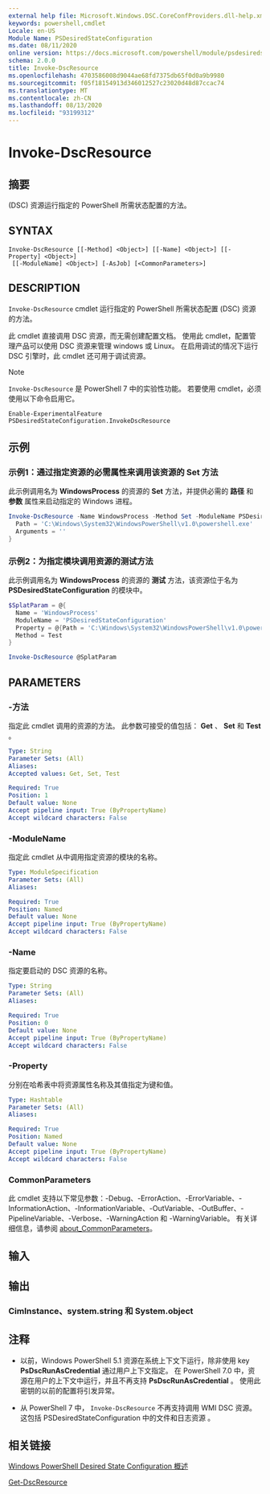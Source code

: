 ```yaml
---
external help file: Microsoft.Windows.DSC.CoreConfProviders.dll-help.xml
keywords: powershell,cmdlet
Locale: en-US
Module Name: PSDesiredStateConfiguration
ms.date: 08/11/2020
online version: https://docs.microsoft.com/powershell/module/psdesiredstateconfiguration/invoke-dscresource?view=powershell-7&WT.mc_id=ps-gethelp
schema: 2.0.0
title: Invoke-DscResource
ms.openlocfilehash: 4703586008d9044ae68fd7375db65f0d0a9b9980
ms.sourcegitcommit: f05f18154913d346012527c23020d48d87ccac74
ms.translationtype: MT
ms.contentlocale: zh-CN
ms.lasthandoff: 08/13/2020
ms.locfileid: "93199312"
---
```

# Invoke-DscResource

## 摘要
 (DSC) 资源运行指定的 PowerShell 所需状态配置的方法。

## SYNTAX

```
Invoke-DscResource [[-Method] <Object>] [[-Name] <Object>] [[-Property] <Object>]
 [[-ModuleName] <Object>] [-AsJob] [<CommonParameters>]
```

## DESCRIPTION

`Invoke-DscResource` cmdlet 运行指定的 PowerShell 所需状态配置 (DSC) 资源的方法。

此 cmdlet 直接调用 DSC 资源，而无需创建配置文档。 使用此 cmdlet，配置管理产品可以使用 DSC 资源来管理 windows 或 Linux。 在启用调试的情况下运行 DSC 引擎时，此 cmdlet 还可用于调试资源。

> [!NOTE]
> `Invoke-DscResource` 是 PowerShell 7 中的实验性功能。 若要使用 cmdlet，必须使用以下命令启用它。
>
> `Enable-ExperimentalFeature PSDesiredStateConfiguration.InvokeDscResource`

## 示例

### 示例1：通过指定资源的必需属性来调用该资源的 Set 方法

此示例调用名为 **WindowsProcess** 的资源的 **Set** 方法，并提供必需的 **路径** 和 **参数** 属性来启动指定的 Windows 进程。

```powershell
Invoke-DscResource -Name WindowsProcess -Method Set -ModuleName PSDesiredStateConfiguration -Property @{
  Path = 'C:\Windows\System32\WindowsPowerShell\v1.0\powershell.exe'
  Arguments = ''
}
```

### 示例2：为指定模块调用资源的测试方法

此示例调用名为 **WindowsProcess** 的资源的 **测试** 方法，该资源位于名为 **PSDesiredStateConfiguration** 的模块中。

```powershell
$SplatParam = @{
  Name = 'WindowsProcess'
  ModuleName = 'PSDesiredStateConfiguration'
  Property = @{Path = 'C:\Windows\System32\WindowsPowerShell\v1.0\powershell.exe'; Arguments = ''}
  Method = Test
}

Invoke-DscResource @SplatParam
```

## PARAMETERS

### -方法

指定此 cmdlet 调用的资源的方法。 此参数可接受的值包括： **Get** 、 **Set** 和 **Test** 。

```yaml
Type: String
Parameter Sets: (All)
Aliases:
Accepted values: Get, Set, Test

Required: True
Position: 1
Default value: None
Accept pipeline input: True (ByPropertyName)
Accept wildcard characters: False
```

### -ModuleName

指定此 cmdlet 从中调用指定资源的模块的名称。

```yaml
Type: ModuleSpecification
Parameter Sets: (All)
Aliases:

Required: True
Position: Named
Default value: None
Accept pipeline input: True (ByPropertyName)
Accept wildcard characters: False
```

### -Name

指定要启动的 DSC 资源的名称。

```yaml
Type: String
Parameter Sets: (All)
Aliases:

Required: True
Position: 0
Default value: None
Accept pipeline input: True (ByPropertyName)
Accept wildcard characters: False
```

### -Property

分别在哈希表中将资源属性名称及其值指定为键和值。

```yaml
Type: Hashtable
Parameter Sets: (All)
Aliases:

Required: True
Position: Named
Default value: None
Accept pipeline input: True (ByPropertyName)
Accept wildcard characters: False
```

### CommonParameters

此 cmdlet 支持以下常见参数：-Debug、-ErrorAction、-ErrorVariable、-InformationAction、-InformationVariable、-OutVariable、-OutBuffer、-PipelineVariable、-Verbose、-WarningAction 和 -WarningVariable。 有关详细信息，请参阅 [about_CommonParameters](https://go.microsoft.com/fwlink/?LinkID=113216)。

## 输入

## 输出

### CimInstance、system.string 和 System.object

## 注释

- 以前，Windows PowerShell 5.1 资源在系统上下文下运行，除非使用 key **PsDscRunAsCredential** 通过用户上下文指定。 在 PowerShell 7.0 中，资源在用户的上下文中运行，并且不再支持 **PsDscRunAsCredential** 。 使用此密钥的以前的配置将引发异常。

- 从 PowerShell 7 中， `Invoke-DscResource` 不再支持调用 WMI DSC 资源。 这包括 PSDesiredStateConfiguration 中的文件和日志资源  。

## 相关链接

[Windows PowerShell Desired State Configuration 概述](/powershell/scripting/dsc/overview/dscforengineers)

[Get-DscResource](Get-DscResource.md)
